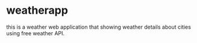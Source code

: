 # weatherapp
this is a weather web application that showing weather details about cities using free weather API.
